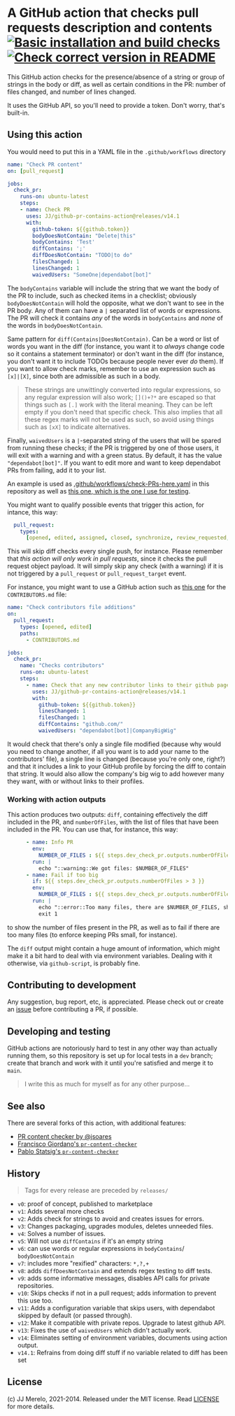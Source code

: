 # A GitHub action that checks pull requests description and contents [![Basic installation and build checks](https://github.com/JJ/github-pr-contains-action/actions/workflows/install-build-checks.yml/badge.svg)](https://github.com/JJ/github-pr-contains-action/actions/workflows/install-build-checks.yml)[![Check correct version in README](https://github.com/JJ/github-pr-contains-action/actions/workflows/check-v.yml/badge.svg)](https://github.com/JJ/github-pr-contains-action/actions/workflows/check-v.yml)

This GitHub action checks for the presence/absence of a string or group of
strings in the body or diff, as well as certain conditions in the PR: number of
files changed, and number of lines changed.

It uses the GitHub API, so you'll need to provide a token. Don't worry, that's built-in.

## Using this action

You would need to put this in a YAML file in the `.github/workflows` directory

```yaml
name: "Check PR content"
on: [pull_request]

jobs:
  check_pr:
    runs-on: ubuntu-latest
    steps:
    - name: Check PR
      uses: JJ/github-pr-contains-action@releases/v14.1
      with:
        github-token: ${{github.token}}
        bodyDoesNotContain: "Delete|this"
        bodyContains: 'Test'
        diffContains: ';'
        diffDoesNotContain: "TODO|to do"
        filesChanged: 1
        linesChanged: 1
        waivedUsers: "SomeOne|dependabot[bot]"
```

The `bodyContains` variable will include the string that we want the body of the
PR to include, such as checked items in a checklist; obviously
`bodyDoesNotContain` will hold the opposite, what we don't want to see in the PR
body. Any of them can have a `|` separated list of words or expressions. The PR
will check it contains _any_ of the words in `bodyContains` and _none_ of the
words in `bodyDoesNotContain`.

Same pattern for `diff(Contains|DoesNotContain)`. Can be a word or list of words
you want in the diff (for instance, you want it to _always_ change code so it
contains a statement terminator) or don't want in the diff (for instance, you
don't want it to include TODOs because people never ever _do_ them). If you want
to allow check marks, remember to use an expression such as `[x]|[X]`, since both are
admissible as such in a body.

> These strings are unwittingly converted into regular expressions, so any
> regular expression will also work; `[]()+?*` are escaped so that things such
> as `[.]` work with the literal meaning. They can be left empty if you don't
> need that specific check. This also implies that all these regex marks will
> not be used as such, so avoid using things such as `[xX]` to indicate
> alternatives.

Finally, `waivedUsers` is a `|`-separated string of the users that will be
spared from running these checks; if the PR is triggered by one of those users,
it will exit with a warning and with a green status. By default, it has the
value `"dependabot[bot]"`. If you want to edit more and want to keep dependabot
PRs from failing, add it to your list.

An example is used as
[.github/workflows/check-PRs-here.yaml](.github/workflows/check-PRs-here.yaml)
in this repository as well as [this one, which is the one I use for
testing](.github/workflows/pr.yaml).

You might want to qualify possible events that trigger this action, for intance, this way:

```yaml
  pull_request:
    types:
      [opened, edited, assigned, closed, synchronize, review_requested, ready_for_review]
```

This will skip diff checks every single push, for instance. Please remember that
_this action will only work in pull requests_, since it checks the pull request
object payload. It will simply skip any check (with a warning) if it is not
triggered by a `pull_request` or `pull_request_target` event.

For instance, you might want to use a GitHub action such as [this
one](.github/workflows/contributors.yaml) for the `CONTRIBUTORS.md` file:

``` yaml
name: "Check contributors file additions"
on:
  pull_request:
    types: [opened, edited]
    paths:
      - CONTRIBUTORS.md

jobs:
  check_pr:
    name: "Checks contributors"
    runs-on: ubuntu-latest
    steps:
      - name: Check that any new contributor links to their github page
        uses: JJ/github-pr-contains-action@releases/v14.1
        with:
          github-token: ${{github.token}}
          linesChanged: 1
          filesChanged: 1
          diffContains: "github.com/"
          waivedUsers: "dependabot[bot]|CompanyBigWig"
```

It would check that there's only a single file modified (because why would you
need to change another, if all you want is to add your name to the contributors'
file), a single line is changed (because you're only one, right?) and that it
includes a link to your GitHub profile by forcing the diff to contain that
string. It would also allow the company's big wig to add however many they want,
with or without links to their profiles.

### Working with action outputs

This action produces two outputs: `diff`, containing effectively the diff
included in the PR, and `numberOfFiles`, with the list of files that have been
included in the PR. You can use that, for instance, this way:

```yaml
      - name: Info PR
        env:
          NUMBER_OF_FILES : ${{ steps.dev_check_pr.outputs.numberOfFiles }}
        run: |
          echo "::warning::We got files: $NUMBER_OF_FILES"
      - name: Fail if too big
        if: ${{ steps.dev_check_pr.outputs.numberOfFiles > 3 }}
        env:
          NUMBER_OF_FILES : ${{ steps.dev_check_pr.outputs.numberOfFiles }}
        run: |
          echo "::error::Too many files, there are $NUMBER_OF_FILES, should be at most 3"
          exit 1
```

to show the number of files present in the PR, as well as to fail if there are
too many files (to enforce keeping PRs small, for instance).

The `diff` output might contain a huge amount of information, which might make
it a bit hard to deal with via environment variables. Dealing with it otherwise,
via `github-script`, is probably fine.



## Contributing to development

Any suggestion, bug report, etc, is appreciated. Please check out or create an
[issue](https://github.com/JJ/github-pr-contains-action/issues) before
contributing a PR, if possible.

## Developing and testing

GitHub actions are notoriously hard to test in any other way than actually
running them, so this repository is set up for local tests in a `dev` branch;
create that branch and work with it until you're satisfied and merge it to
`main`.

> I write this as much for myself as for any other purpose...

## See also

There are several forks of this action, with additional features:

- [PR content checker by @jsoares](https://github.com/jsoares/gh-pr-content-checker/)
- [Francisco Giordano's `pr-content-checker`](https://github.com/francesco-giordano/gh-pr-content-checker)
- [Pablo Statsig's `pr-content-checker`](https://github.com/pablo-statsig/gh-pr-content-checker/)

## History

> Tags for every release are preceded by `releases/`

- `v0`: proof of concept, published to marketplace
- `v1`: Adds several more checks
- `v2`: Adds check for strings to avoid and creates issues for errors.
- `v3`: Changes packaging, upgrades modules, deletes unneeded files.
- `v4`: Solves a number of issues.
- `v5`: Will not use `diffContains` if it's an empty string
- `v6`: can use words or regular expressions in `bodyContains`/ `bodyDoesNotContain`
- `v7`: includes more "rexified" characters: `*,?,+`
- `v8`: adds `diffDoesNotContain` and extends regex testing to diff tests.
- `v9`: adds some informative messages, disables API calls for private repositories.
- `v10`: Skips checks if not in a pull request; adds information to prevent this use too.
- `v11`: Adds a configuration variable that skips users, with dependabot skipped by default (or passed through).
- `v12`: Make it compatible with private repos. Upgrade to latest github API.
- `v13`: Fixes the use of `waivedUsers` which didn't actually work.
- `v14`: Eliminates setting of environment variables, documents using action
  output.
- `v14.1`: Refrains from doing diff stuff if no variable related to diff has
  been set

## License

(c) JJ Merelo, 2021-2014. Released under the MIT license. Read
[LICENSE](LICENSE) for more details.
